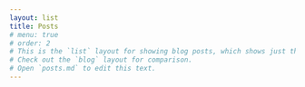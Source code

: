 ```yaml
---
layout: list
title: Posts
# menu: true
# order: 2
# This is the `list` layout for showing blog posts, which shows just the title and groups them by year of publication.
# Check out the `blog` layout for comparison.
# Open `posts.md` to edit this text.
---
```

